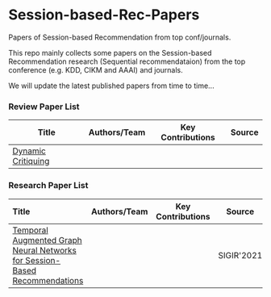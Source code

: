 # Session-based-Rec-Papers
Papers of Session-based Recommendation from top conf/journals.

 This repo mainly collects some papers on the Session-based Recommendation research (Sequential recommendataion) from the top conference (e.g. KDD, CIKM and AAAI) and journals.

 We will update the latest published papers from time to time... 


  ### Review Paper List
|  Title   |  Authors/Team  |   Key Contributions    |  Source  |
|  ----  | ----  |   ----  | ----  |
| [Dynamic Critiquing](http://citeseerx.ist.psu.edu/viewdoc/download?doi=10.1.1.473.9437&rep=rep1&type=pdf) |  |


  ### Research Paper List


|  Title   |  Authors/Team  |   Key Contributions    |  Source  |
|  :----  | ----  |   ----  | ----  |
| [Temporal Augmented Graph Neural Networks for Session-Based Recommendations](https://www4.comp.polyu.edu.hk/~xiaohuang/docs/Huachi_sigir2021.pdf)| |  | SIGIR'2021|
